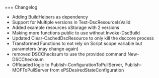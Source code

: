 === Changelog

- Adding BuildHelpers as dependency
- Support for Multiple versions in Test-DscResourceIsValid
- Added example resources xStorage with 2 versions
- Making more functions public to use without Invoke-DscBuild
- Updated Clear-CachedDscResource to only kill the dsccore process
- Transformed Functions to not rely on Script scope variable but parameters (may change again) 
- removed DSCChecksum to use the provided command New-DSCChecksum
- Offloaded logic to Publish-ConfigurationToPullServer, Publish-MOFToPullServer from xPSDesiredStateConfiguration 

